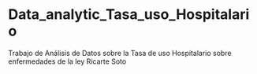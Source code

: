 # Data_analytic_Tasa_uso_Hospitalario
Trabajo de Análisis de Datos sobre la Tasa de uso Hospitalario sobre enfermedades de la ley Ricarte Soto

